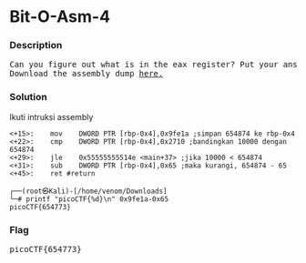 <h1>Bit-O-Asm-4</h1>
<h3>Description</h3>
<pre>
Can you figure out what is in the eax register? Put your answer in the picoCTF flag format: picoCTF{n} where n is the contents of the eax register in the decimal number base. If the answer was 0x11 your flag would be picoCTF{17}.
Download the assembly dump <a href='https://artifacts.picoctf.net/c/511/disassembler-dump0_d.txt'>here.</a>
</pre>
<h3>Solution</h3>
<p>Ikuti intruksi assembly</p>

```assembly
<+15>:    mov    DWORD PTR [rbp-0x4],0x9fe1a ;simpan 654874 ke rbp-0x4
<+22>:    cmp    DWORD PTR [rbp-0x4],0x2710 ;bandingkan 10000 dengan 654874
<+29>:    jle    0x55555555514e <main+37> ;jika 10000 < 654874
<+31>:    sub    DWORD PTR [rbp-0x4],0x65 ;maka kurangi, 654874 - 65
<+45>:    ret #return
```

```console
┌──(root㉿Kali)-[/home/venom/Downloads]
└─# printf "picoCTF{%d}\n" 0x9fe1a-0x65        
picoCTF{654773}
```

<h3>Flag</h3>
<pre>
picoCTF{654773}
</pre>
